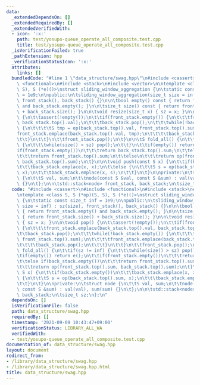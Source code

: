 ```yaml
---
data:
  _extendedDependsOn: []
  _extendedRequiredBy: []
  _extendedVerifiedWith:
  - icon: ':x:'
    path: test/yosupo-queue_operate_all_composite.test.cpp
    title: test/yosupo-queue_operate_all_composite.test.cpp
  _isVerificationFailed: true
  _pathExtension: hpp
  _verificationStatusIcon: ':x:'
  attributes:
    links: []
  bundledCode: "#line 1 \"data_structure/swag.hpp\"\n#include <cassert>\n#include\
    \ <functional>\n#include <stack>\n#include <vector>\n\ntemplate <class S, S (*op)(S,\
    \ S), S (*e)()>\nstruct sliding_window_aggregation {\n\tstatic const size_t inf\
    \ = 1e9;\n\npublic:\n\tsliding_window_aggregation(size_t size = inf) : sz(size),\
    \ front_stack(), back_stack() {}\n\n\tbool empty() const { return front_stack.empty()\
    \ and back_stack.empty(); }\n\n\tsize_t size() const { return front_stack.size()\
    \ + back_stack.size(); }\n\n\tvoid resize(size_t x) { sz = x; }\n\n\tvoid pop()\
    \ {\n\t\tassert(!empty());\n\t\tif(front_stack.empty()) {\n\t\t\tfront_stack.emplace(back_stack.top().val,\
    \ back_stack.top().val);\n\t\t\tback_stack.pop();\n\t\t\twhile(!back_stack.empty())\
    \ {\n\t\t\t\tS tmp = op(back_stack.top().val, front_stack.top().sum);\n\t\t\t\t\
    front_stack.emplace(back_stack.top().val, tmp);\n\t\t\t\tback_stack.pop();\n\t\
    \t\t}\n\t\t}\n\t\tfront_stack.pop();\n\t}\n\n\tS fold_all() {\n\t\tif(sz != inf)\
    \ {\n\t\t\twhile(size() > sz) pop();\n\t\t}\n\t\tif(empty()) return e();\n\t\t\
    if(front_stack.empty())\n\t\t\treturn back_stack.top().sum;\n\t\telse if(back_stack.empty())\n\
    \t\t\treturn front_stack.top().sum;\n\t\telse\n\t\t\treturn op(front_stack.top().sum,\
    \ back_stack.top().sum);\n\t}\n\n\tvoid push(const S x) {\n\t\tif(back_stack.empty())\n\
    \t\t\tback_stack.emplace(x, x);\n\t\telse {\n\t\t\tS s = op(back_stack.top().sum,\
    \ x);\n\t\t\tback_stack.emplace(x, s);\n\t\t}\n\t}\n\nprivate:\n\tstruct node\
    \ {\n\t\tS val, sum;\n\t\tnode(const S &val, const S &sum) : val(val), sum(sum)\
    \ {}\n\t};\n\n\tstd::stack<node> front_stack, back_stack;\n\tsize_t sz;\n};\n"
  code: "#include <cassert>\n#include <functional>\n#include <stack>\n#include <vector>\n\
    \ntemplate <class S, S (*op)(S, S), S (*e)()>\nstruct sliding_window_aggregation\
    \ {\n\tstatic const size_t inf = 1e9;\n\npublic:\n\tsliding_window_aggregation(size_t\
    \ size = inf) : sz(size), front_stack(), back_stack() {}\n\n\tbool empty() const\
    \ { return front_stack.empty() and back_stack.empty(); }\n\n\tsize_t size() const\
    \ { return front_stack.size() + back_stack.size(); }\n\n\tvoid resize(size_t x)\
    \ { sz = x; }\n\n\tvoid pop() {\n\t\tassert(!empty());\n\t\tif(front_stack.empty())\
    \ {\n\t\t\tfront_stack.emplace(back_stack.top().val, back_stack.top().val);\n\t\
    \t\tback_stack.pop();\n\t\t\twhile(!back_stack.empty()) {\n\t\t\t\tS tmp = op(back_stack.top().val,\
    \ front_stack.top().sum);\n\t\t\t\tfront_stack.emplace(back_stack.top().val, tmp);\n\
    \t\t\t\tback_stack.pop();\n\t\t\t}\n\t\t}\n\t\tfront_stack.pop();\n\t}\n\n\tS\
    \ fold_all() {\n\t\tif(sz != inf) {\n\t\t\twhile(size() > sz) pop();\n\t\t}\n\t\
    \tif(empty()) return e();\n\t\tif(front_stack.empty())\n\t\t\treturn back_stack.top().sum;\n\
    \t\telse if(back_stack.empty())\n\t\t\treturn front_stack.top().sum;\n\t\telse\n\
    \t\t\treturn op(front_stack.top().sum, back_stack.top().sum);\n\t}\n\n\tvoid push(const\
    \ S x) {\n\t\tif(back_stack.empty())\n\t\t\tback_stack.emplace(x, x);\n\t\telse\
    \ {\n\t\t\tS s = op(back_stack.top().sum, x);\n\t\t\tback_stack.emplace(x, s);\n\
    \t\t}\n\t}\n\nprivate:\n\tstruct node {\n\t\tS val, sum;\n\t\tnode(const S &val,\
    \ const S &sum) : val(val), sum(sum) {}\n\t};\n\n\tstd::stack<node> front_stack,\
    \ back_stack;\n\tsize_t sz;\n};\n"
  dependsOn: []
  isVerificationFile: false
  path: data_structure/swag.hpp
  requiredBy: []
  timestamp: '2021-09-09 10:43:47+09:00'
  verificationStatus: LIBRARY_ALL_WA
  verifiedWith:
  - test/yosupo-queue_operate_all_composite.test.cpp
documentation_of: data_structure/swag.hpp
layout: document
redirect_from:
- /library/data_structure/swag.hpp
- /library/data_structure/swag.hpp.html
title: data_structure/swag.hpp
---
```

